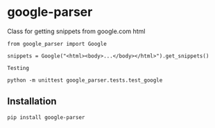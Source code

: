 google-parser
==========

Class for getting snippets from google.com html


```
from google_parser import Google

snippets = Google("<html><body>...</body></html>").get_snippets()

Testing

python -m unittest google_parser.tests.test_google

```


Installation
---------

```
pip install google-parser
```
